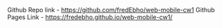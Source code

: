 Github Repo link - https://github.com/fredEbho/web-mobile-cw1
Github Pages Link - https://fredebho.github.io/web-mobile-cw1/
